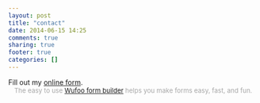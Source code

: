```yaml
---
layout: post
title: "contact"
date: 2014-06-15 14:25
comments: true
sharing: true
footer: true
categories: []
---
```


<div id="wufoo-zyuiv0i1kxwbsj">
Fill out my <a href="https://rscarvalho.wufoo.com/forms/zyuiv0i1kxwbsj">online form</a>.
</div>
<div id="wuf-adv" style="font-family:inherit;font-size: small;color:#a7a7a7;text-align:center;display:block;">The easy to use <a href="http://www.wufoo.com/form-builder/">Wufoo form builder</a> helps you make forms easy, fast, and fun.</div>
<script type="text/javascript">var zyuiv0i1kxwbsj;(function(d, t) {
var s = d.createElement(t), options = {
'userName':'rscarvalho',
'formHash':'zyuiv0i1kxwbsj',
'autoResize':true,
'height':'497',
'async':true,
'host':'wufoo.com',
'header':'show',
'ssl':true};
s.src = ('https:' == d.location.protocol ? 'https://' : 'http://') + 'wufoo.com/scripts/embed/form.js';
s.onload = s.onreadystatechange = function() {
var rs = this.readyState; if (rs) if (rs != 'complete') if (rs != 'loaded') return;
try { zyuiv0i1kxwbsj = new WufooForm();zyuiv0i1kxwbsj.initialize(options);zyuiv0i1kxwbsj.display(); } catch (e) {}};
var scr = d.getElementsByTagName(t)[0], par = scr.parentNode; par.insertBefore(s, scr);
})(document, 'script');</script>
